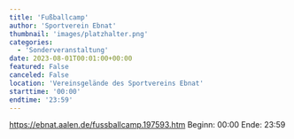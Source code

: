 ```yaml
---
title: 'Fußballcamp'
author: 'Sportverein Ebnat'
thumbnail: 'images/platzhalter.png'
categories:
  - 'Sonderveranstaltung'
date: 2023-08-01T00:01:00+00:00
featured: False
canceled: False
location: 'Vereinsgelände des Sportvereins Ebnat'
starttime: '00:00'
endtime: '23:59'
---
```

https://ebnat.aalen.de/fussballcamp.197593.htm
Beginn: 00:00
 Ende: 23:59